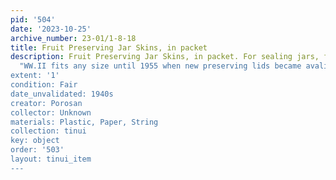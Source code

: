```yaml
---
pid: '504'
date: '2023-10-25'
archive_number: 23-01/1-8-18
title: Fruit Preserving Jar Skins, in packet
description: Fruit Preserving Jar Skins, in packet. For sealing jars, front reads
  "WW.II fits any size until 1955 when new preserving lids became avalible again.
extent: '1'
condition: Fair
date_unvalidated: 1940s
creator: Porosan
collector: Unknown
materials: Plastic, Paper, String
collection: tinui
key: object
order: '503'
layout: tinui_item
---
```

